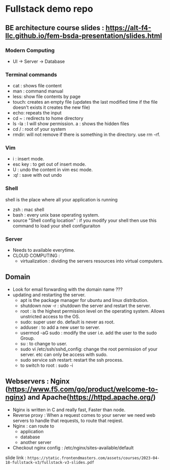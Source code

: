 # Fullstack demo repo


## BE architecture course slides : https://alt-f4-llc.github.io/fem-bsda-presentation/slides.html

### Modern Computing

 - UI -> Server -> Database

### Terminal commands

- cat : shows file content
- man : command manual
- less: show file contents by page
- touch: creates an empty file (updates the last modified time if the file doesn't exists it creates the new file)
- echo: repeats the input
- cd ~ : redirects to home directory
- ls -la : l will show permission. a : shows the hidden files 
- cd / : root of your system
- rmdir: will not remove if there is something in the directory. use rm -rf.

### Vim
- i : insert mode.
- esc key : to get out of insert mode.
- U : undo the content in vim esc mode.
- :q! : save with out undo

### Shell
shell is the place where all your application is running
- zsh : mac shell
- bash : every unix base operating system.
- source "Shell config location" : if you modify your shell then use this command to load your shell configuraiton

### Server

- Needs to available everytime.
- CLOUD COMPUTING : 
	- virtualization : dividing the servers resources into virtual computers.


## Domain

- Look for email forwarding with the domain name ???
- updating and restarting the server.
	-	apt is the package manager for ubuntu and linux distribution.
	- shutdown now -r : shutdown the server and restart the server.
	- root : is the highest permission level on the operating system. Allows unstricted access to the OS.
	- sudo: super user do. default is never as root.
	- adduser <name> : to add a new user to server.
	- usermod -aG sudo <name> : modify the user i.e. add the user to the sudo Group.
	- su <name> :  to change to user.
	- sudo vi /etc/ssh/sshd_config: change the root permission of your server. etc can only be access with sudo.
	- sudo service ssh restart: restart the ssh process.
	- to switch to root : sudo -i

## Webservers : Nginx (https://www.f5.com/go/product/welcome-to-nginx) and Apache(https://httpd.apache.org/)

- Nginx is written in C and really fast, Faster than node.
- Reverse proxy : When a request comes to your server we need web servers to handle that requests, to route that reqiest.
- Nginx : can route to 
	- application
	- database
	- another server
- Checkout nginx config : /etc/nginx/sites-available/default 

slide link : `https://static.frontendmasters.com/assets/courses/2023-04-18-fullstack-v3/fullstack-v3-slides.pdf`

